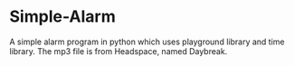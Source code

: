 # Simple-Alarm

A simple alarm program in python which uses playground library and time library.
The mp3 file is from Headspace, named Daybreak.
